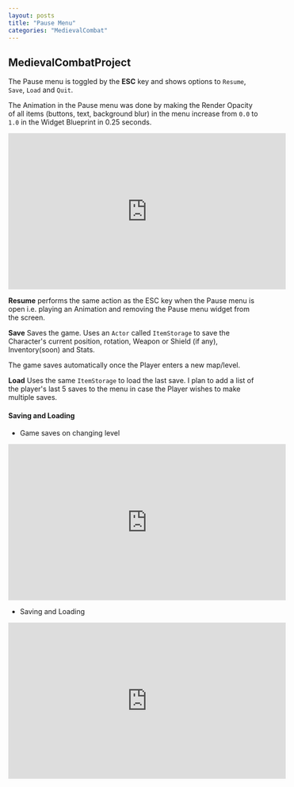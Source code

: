 ```yaml
---
layout: posts
title: "Pause Menu"
categories: "MedievalCombat"
---
```


## MedievalCombatProject

The Pause menu is toggled by the **ESC** key and shows options to `Resume`, `Save`, `Load` and `Quit`.

The Animation in the Pause menu was done by making the Render Opacity of all items (buttons, text, background blur) in the menu
increase from `0.0` to `1.0` in the Widget Blueprint in 0.25 seconds.

<iframe src="https://www.youtube.com/embed/zvekPGgqofU" width="560" height="315" frameborder="0"> </iframe> 

**Resume** performs the same action as the ESC key when the Pause menu is open i.e. playing an Animation and removing the Pause menu 
widget from the screen.

**Save** Saves the game. Uses an `Actor` called `ItemStorage` to save the Character's current position, rotation, Weapon or Shield (if any),
Inventory(soon) and Stats. 

The game saves automatically once the Player enters a new map/level.

**Load** Uses the same `ItemStorage` to load the last save. I plan to add a list of the player's last 5 saves to the menu in case
the Player wishes to make multiple saves.

#### Saving and Loading

- Game saves on changing level
<iframe src="https://www.youtube.com/embed/gR0BdHFScvQ" width="560" height="315" frameborder="0"> </iframe> 

- Saving and Loading
<iframe src="https://www.youtube.com/embed/rdjxNS-oRhQ" width="560" height="315" frameborder="0"> </iframe> 

